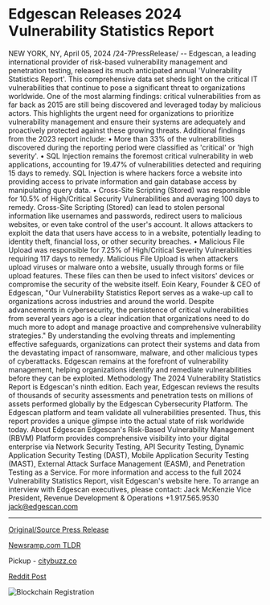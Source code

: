 # Edgescan Releases 2024 Vulnerability Statistics Report

NEW YORK, NY, April 05, 2024 /24-7PressRelease/ -- Edgescan, a leading international provider of risk-based vulnerability management and penetration testing, released its much anticipated annual 'Vulnerability Statistics Report'. This comprehensive data set sheds light on the critical IT vulnerabilities that continue to pose a significant threat to organizations worldwide.  One of the most alarming findings: critical vulnerabilities from as far back as 2015 are still being discovered and leveraged today by malicious actors. This highlights the urgent need for organizations to prioritize vulnerability management and ensure their systems are adequately and proactively protected against these growing threats.  Additional findings from the 2023 report include:  •	More than 33% of the vulnerabilities discovered during the reporting period were classified as 'critical' or 'high severity'.   •	SQL Injection remains the foremost critical vulnerability in web applications, accounting for 19.47% of vulnerabilities detected and requiring 15 days to remedy. SQL Injection is where hackers force a website into providing access to private information and gain database access by manipulating query data.  •	Cross-Site Scripting (Stored) was responsible for 10.5% of High/Critical Security Vulnerabilities and averaging 100 days to remedy. Cross-Site Scripting (Stored) can lead to stolen personal information like usernames and passwords, redirect users to malicious websites, or even take control of the user's account. It allows attackers to exploit the data that users have access to in a website, potentially leading to identity theft, financial loss, or other security breaches.  •	Malicious File Upload was responsible for 7.25% of High/Critical Severity Vulnerabilities requiring 117 days to remedy. Malicious File Upload is when attackers upload viruses or malware onto a website, usually through forms or file upload features. These files can then be used to infect visitors' devices or compromise the security of the website itself.  Eoin Keary, Founder & CEO of Edgescan, "Our Vulnerability Statistics Report serves as a wake-up call to organizations across industries and around the world. Despite advancements in cybersecurity, the persistence of critical vulnerabilities from several years ago is a clear indication that organizations need to do much more to adopt and manage proactive and comprehensive vulnerability strategies."  By understanding the evolving threats and implementing effective safeguards, organizations can protect their systems and data from the devastating impact of ransomware, malware, and other malicious types of cyberattacks. Edgescan remains at the forefront of vulnerability management, helping organizations identify and remediate vulnerabilities before they can be exploited.  Methodology  The 2024 Vulnerability Statistics Report is Edgescan's ninth edition. Each year, Edgescan reviews the results of thousands of security assessments and penetration tests on millions of assets performed globally by the Edgescan Cybersecurity Platform. The Edgescan platform and team validate all vulnerabilities presented. Thus, this report provides a unique glimpse into the actual state of risk worldwide today.  About Edgescan  Edgescan's Risk-Based Vulnerability Management (RBVM) Platform provides comprehensive visibility into your digital enterprise via Network Security Testing, API Security Testing, Dynamic Application Security Testing (DAST), Mobile Application Security Testing (MAST), External Attack Surface Management (EASM), and Penetration Testing as a Service.  For more information and access to the full 2024 Vulnerability Statistics Report, visit Edgescan's website here.  To arrange an interview with Edgescan executives, please contact:  Jack McKenzie Vice President, Revenue Development & Operations +1.917.565.9530 jack@edgescan.com 

---

[Original/Source Press Release](https://www.24-7pressrelease.com/press-release/509832/edgescan-releases-2024-vulnerability-statistics-report)
                    

[Newsramp.com TLDR](https://newsramp.com/curated-news/edgescan-releases-2024-vulnerability-statistics-report/f6e509cefbd802e2a42baaa239fca893) 


Pickup - [citybuzz.co](https://citybuzz.co/2024/04/05/edgescan-s-2024-vulnerability-report-reveals-alarming-persistence-of-critical-vulnerabilities)
 



[Reddit Post](https://www.reddit.com/r/Business_NewsRamp/comments/1bwbvgc/edgescan_releases_2024_vulnerability_statistics/) 



![Blockchain Registration](https://cdn.newsramp.app/24-7PressRelease/qrcode/244/5/herbUv5P.webp)